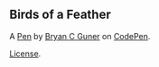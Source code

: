 Birds of a Feather
------------------


A [Pen](https://codepen.io/bgoonz/pen/oNWLQNo) by [Bryan C Guner](https://codepen.io/bgoonz) on [CodePen](https://codepen.io).

[License](https://codepen.io/bgoonz/pen/oNWLQNo/license).
